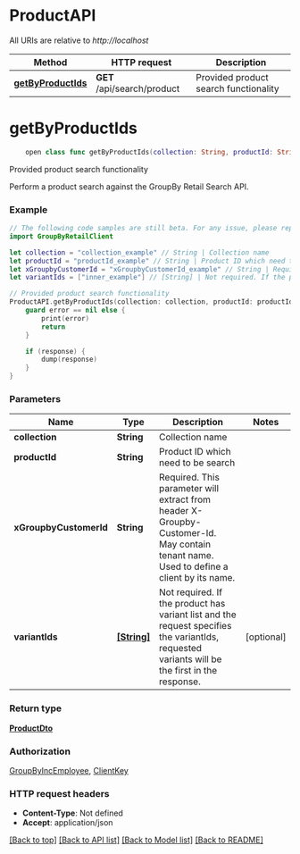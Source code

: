 # ProductAPI

All URIs are relative to *http://localhost*

Method | HTTP request | Description
------------- | ------------- | -------------
[**getByProductIds**](ProductAPI.md#getbyproductids) | **GET** /api/search/product | Provided product search functionality


# **getByProductIds**
```swift
    open class func getByProductIds(collection: String, productId: String, xGroupbyCustomerId: String, variantIds: [String]? = nil, completion: @escaping (_ data: ProductDto?, _ error: Error?) -> Void)
```

Provided product search functionality

Perform a product search against the GroupBy Retail Search API.

### Example
```swift
// The following code samples are still beta. For any issue, please report via http://github.com/OpenAPITools/openapi-generator/issues/new
import GroupByRetailClient

let collection = "collection_example" // String | Collection name
let productId = "productId_example" // String | Product ID which need to be search
let xGroupbyCustomerId = "xGroupbyCustomerId_example" // String | Required. This parameter will extract from header X-Groupby-Customer-Id. May contain tenant name. Used to define a                           client by its name.
let variantIds = ["inner_example"] // [String] | Not required. If the product has variant list and the request specifies the variantIds, requested variants will be the                           first in the response. (optional)

// Provided product search functionality
ProductAPI.getByProductIds(collection: collection, productId: productId, xGroupbyCustomerId: xGroupbyCustomerId, variantIds: variantIds) { (response, error) in
    guard error == nil else {
        print(error)
        return
    }

    if (response) {
        dump(response)
    }
}
```

### Parameters

Name | Type | Description  | Notes
------------- | ------------- | ------------- | -------------
 **collection** | **String** | Collection name | 
 **productId** | **String** | Product ID which need to be search | 
 **xGroupbyCustomerId** | **String** | Required. This parameter will extract from header X-Groupby-Customer-Id. May contain tenant name. Used to define a                           client by its name. | 
 **variantIds** | [**[String]**](String.md) | Not required. If the product has variant list and the request specifies the variantIds, requested variants will be the                           first in the response. | [optional] 

### Return type

[**ProductDto**](ProductDto.md)

### Authorization

[GroupByIncEmployee](../README.md#GroupByIncEmployee), [ClientKey](../README.md#ClientKey)

### HTTP request headers

 - **Content-Type**: Not defined
 - **Accept**: application/json

[[Back to top]](#) [[Back to API list]](../README.md#documentation-for-api-endpoints) [[Back to Model list]](../README.md#documentation-for-models) [[Back to README]](../README.md)

